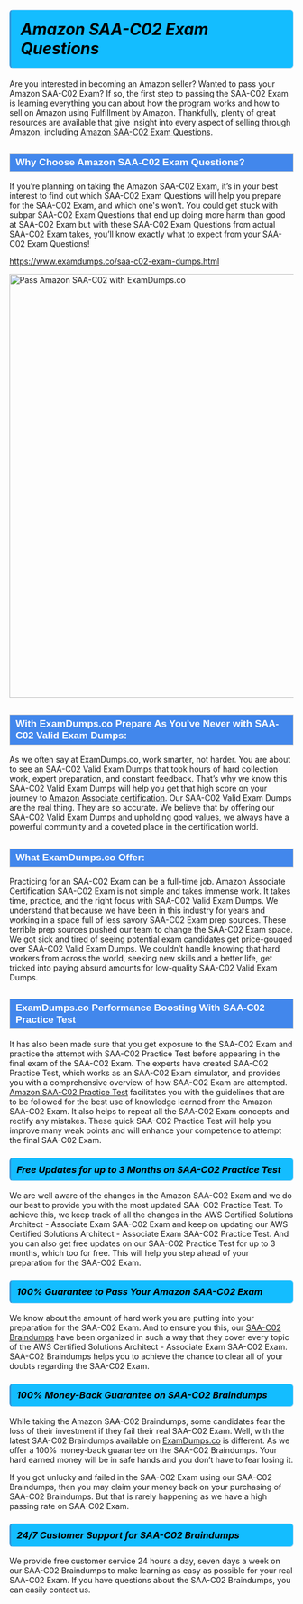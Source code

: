 <h1>                <strong><span style="display: block; color: #000000; background: #14BDFF; border: 0.5px solid #AED6F1; border-left: 3px solid #3498DB; padding: .6em; border-radius: 6px;">                     <em>Amazon SAA-C02 <span class="exam_variation">Exam Questions</span> </em>                </span></strong>            </h1>                        <p>Are you interested in becoming an Amazon seller? Wanted to pass your Amazon SAA-C02 Exam? If so, the first step to passing the SAA-C02 Exam is             learning everything you can about how the program works and how to sell on Amazon using Fulfillment by Amazon. Thankfully, plenty of great resources             are available that give insight into every aspect of selling through Amazon, including <a href="https://www.examdumps.co/saa-c02-exam-dumps.html">Amazon SAA-C02 <span class="exam_variation">Exam Questions</span></a>.</p>                        <h2 style="background: #4287ec; border: 1px solid #cccccc; padding: 5px 10px;">                <span style="color: #ffffff;">                    <span style="font-size: 11pt;">                        <span style="line-height: normal;">                            <span style="font-family: Calibri,sans-serif;">                                <strong>                                    <span style="font-size: 13.0pt;">Why Choose Amazon SAA-C02 <span class="exam_variation">Exam Questions</span>?</span>                                </strong>                            </span>                        </span>                    </span>                </span>            </h2>                        <p>If you’re planning on taking the Amazon SAA-C02 Exam, it’s in your best interest to find out which SAA-C02 <span class="exam_variation">Exam Questions</span> will help you prepare for the SAA-C02 Exam,             and which one's won’t. You could get stuck with subpar SAA-C02 <span class="exam_variation">Exam Questions</span> that end up doing more harm than good at SAA-C02 Exam but with these SAA-C02 <span class="exam_variation">Exam Questions</span>             from actual SAA-C02 Exam takes, you’ll know exactly what to expect from your SAA-C02 <span class="exam_variation">Exam Questions</span>!</p>                                    <p><a href="https://www.examdumps.co/saa-c02-exam-dumps.html">https://www.examdumps.co/saa-c02-exam-dumps.html</a></p>                        <p><a href="https://www.examdumps.co/"><img src="https://www.examdumps.co//images/banners/big-sale-20-percent-discount-offer-examdumps.jpg" class="postImage" alt="Pass Amazon SAA-C02 with ExamDumps.co" width="750"></a></p>                                        <h2 style="background: #4287ec; border: 1px solid #cccccc; padding: 5px 10px;">                <span style="color: #ffffff;">                    <span style="font-size: 11pt;">                        <span style="line-height: normal;">                            <span style="font-family: Calibri,sans-serif;">                                <strong>                                    <span style="font-size: 13.0pt;">With ExamDumps.co Prepare As You've Never with SAA-C02 <span class="exam_variation2">Valid Exam Dumps</span>:</span>                                </strong>                            </span>                        </span>                    </span>                </span>            </h2>                        <p>As we often say at ExamDumps.co, work smarter, not harder. You are about to see an SAA-C02 <span class="exam_variation2">Valid Exam Dumps</span> that took hours of hard collection work,             expert preparation, and constant feedback. That’s why we know this SAA-C02 <span class="exam_variation2">Valid Exam Dumps</span> will help you get that high score on your journey to             <a href="https://www.examdumps.co/amazon-associate-exam-dumps.html">Amazon Associate certification</a>. Our SAA-C02 <span class="exam_variation2">Valid Exam Dumps</span> are the real thing. They are so accurate. We believe that by offering             our SAA-C02 <span class="exam_variation2">Valid Exam Dumps</span> and upholding good values, we always have a powerful community and a coveted place in the certification world.</p>                        <h2 style="background: #4287ec; border: 1px solid #cccccc; padding: 5px 10px;">                <span style="color: #ffffff;">                    <span style="font-size: 11pt;">                        <span style="line-height: normal;">                            <span style="font-family: Calibri,sans-serif;">                                <strong>                                    <span style="font-size: 13.0pt;">What ExamDumps.co Offer:</span>                                </strong>                            </span>                        </span>                    </span>                </span>            </h2>                        <p>Practicing for an SAA-C02 Exam can be a full-time job. Amazon Associate Certification SAA-C02 Exam is not simple and takes immense work.             It takes time, practice, and the right focus with SAA-C02 <span class="exam_variation2">Valid Exam Dumps</span>. We understand that because we have been in this industry for years and working in a             space full of less savory SAA-C02 Exam prep sources. These terrible prep sources pushed our team to change the SAA-C02 Exam space. We got sick and             tired of seeing potential exam candidates get price-gouged over SAA-C02 <span class="exam_variation2">Valid Exam Dumps</span>. We couldn’t handle knowing that hard workers from across the world,             seeking new skills and a better life, get tricked into paying absurd amounts for low-quality SAA-C02 <span class="exam_variation2">Valid Exam Dumps</span>.</p>                        <h2 style="background: #4287ec; border: 1px solid #cccccc; padding: 5px 10px;">                <span style="color: #ffffff;">                    <span style="font-size: 11pt;">                        <span style="line-height: normal;">                            <span style="font-family: Calibri,sans-serif;">                                <strong>                                    <span style="font-size: 13.0pt;">ExamDumps.co Performance Boosting With SAA-C02 <span class="exam_variation3">Practice Test</span></span>                                </strong>                            </span>                        </span>                    </span>                </span>            </h2>                        <p>It has also been made sure that you get exposure to the SAA-C02 Exam and practice the attempt with SAA-C02 <span class="exam_variation3">Practice Test</span> before appearing in             the final exam of the SAA-C02 Exam. The experts have created SAA-C02 <span class="exam_variation3">Practice Test</span>, which works as an SAA-C02 Exam simulator, and provides you with             a comprehensive overview of how SAA-C02 Exam are attempted. <a href="https://www.examdumps.co/amazon-exam-dumps.html">Amazon SAA-C02 <span class="exam_variation3">Practice Test</span></a> facilitates you with the guidelines that are to be followed             for the best use of knowledge learned from the Amazon SAA-C02 Exam. It also helps to repeat all the SAA-C02 Exam concepts and rectify any mistakes.             These quick SAA-C02 <span class="exam_variation3">Practice Test</span> will help you improve many weak points and will enhance your competence to attempt the final SAA-C02 Exam.</p>                        <h3>                <strong>                    <span style="display: block; color: #000000; background: #14BDFF; border: 0.5px solid #AED6F1; border-left: 3px solid #3498DB; padding: .6em; border-radius: 6px;">                        <em>Free Updates for up to 3 Months on SAA-C02 <span class="exam_variation3">Practice Test</span></em>                    </span>                </strong>            </h3>                        <p>We are well aware of the changes in the Amazon SAA-C02 Exam and we do our best to provide you with the most updated SAA-C02 <span class="exam_variation3">Practice Test</span>.             To achieve this, we keep track of all the changes in the AWS Certified Solutions Architect - Associate Exam SAA-C02 Exam and keep on updating our             AWS Certified Solutions Architect - Associate Exam SAA-C02 <span class="exam_variation3">Practice Test</span>. And you can also get free updates on our SAA-C02 <span class="exam_variation3">Practice Test</span> for up to 3 months,             which too for free. This will help you step ahead of your preparation for the SAA-C02 Exam.</p>                        <h3>                <strong>                    <span style="display: block; color: #000000; background: #14BDFF; border: 0.5px solid #AED6F1; border-left: 3px solid #3498DB; padding: .6em; border-radius: 6px;">                        <em>100% Guarantee to Pass Your Amazon SAA-C02 Exam</em>                    </span>                </strong>            </h3>                        <p>We know about the amount of hard work you are putting into your preparation for the SAA-C02 Exam. And to ensure you this, our <a href="https://www.examdumps.co/saa-c02-exam-dumps.html">SAA-C02 <span class="exam_variation4">Braindumps</span></a>             have been organized in such a way that they cover every topic of the AWS Certified Solutions Architect - Associate Exam SAA-C02 Exam. SAA-C02 <span class="exam_variation4">Braindumps</span>             helps you to achieve the chance to clear all of your doubts regarding the SAA-C02 Exam.</p>                        <h3>                <strong>                    <span style="display: block; color: #000000; background: #14BDFF; border: 0.5px solid #AED6F1; border-left: 3px solid #3498DB; padding: .6em; border-radius: 6px;">                        <em>100% Money-Back Guarantee on SAA-C02 <span class="exam_variation4">Braindumps</span> </em>                    </span>                </strong>            </h3>                        <p>While taking the Amazon SAA-C02 <span class="exam_variation4">Braindumps</span>, some candidates fear the loss of their investment if they fail their real SAA-C02 Exam. Well, with the latest             SAA-C02 <span class="exam_variation4">Braindumps</span> available on <a href="https://www.examdumps.co/amazon-associate-exam-dumps.html">ExamDumps.co</a> is different. As we offer a 100% money-back guarantee on the SAA-C02 <span class="exam_variation4">Braindumps</span>. Your hard earned money will be             in safe hands and you don’t have to fear losing it.</p>                        <p>If you got unlucky and failed in the SAA-C02 Exam using our SAA-C02 <span class="exam_variation4">Braindumps</span>, then you may claim your money back on your purchasing of SAA-C02 <span class="exam_variation4">Braindumps</span>.             But that is rarely happening as we have a high passing rate on SAA-C02 Exam.</p>                        <h3>                <strong>                    <span style="display: block; color: #000000; background: #14BDFF; border: 0.5px solid #AED6F1; border-left: 3px solid #3498DB; padding: .6em; border-radius: 6px;">                        <em>24/7 Customer Support for SAA-C02 <span class="exam_variation4">Braindumps</span></em>                    </span>                </strong>            </h3>                        <p>We provide free customer service 24 hours a day, seven days a week on our SAA-C02 <span class="exam_variation4">Braindumps</span> to make learning as easy as possible for your             real SAA-C02 Exam. If you have questions about the SAA-C02 <span class="exam_variation4">Braindumps</span>, you can easily contact us.</p>                    
